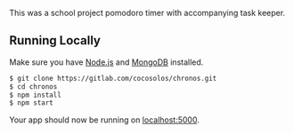 This was a school project pomodoro timer with accompanying task keeper.

## Running Locally

Make sure you have [Node.js](http://nodejs.org/) and [MongoDB](https://www.mongodb.com/) installed.

```sh
$ git clone https://gitlab.com/cocosolos/chronos.git
$ cd chronos
$ npm install
$ npm start
```

Your app should now be running on [localhost:5000](http://localhost:5000/).
